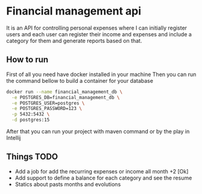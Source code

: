# Financial management api

It is an API for controlling personal expenses where I can initially register users and each user can register their income and expenses
and include a category for them and generate reports based on that.

## How to run
First of all you need have docker installed in your machine
Then you can run the command bellow to build a container for your database

```bash
docker run --name financial_management_db \
  -e POSTGRES_DB=financial_management_db \
  -e POSTGRES_USER=postgres \
  -e POSTGRES_PASSWORD=123 \
  -p 5432:5432 \
  -d postgres:15
```

After that you can run your project with maven command or by the play in Intellij

## Things TODO
- Add a job for add the recurring expenses or income all month +2 [Ok]
- Add support to define a balance for each category and see the resume
- Statics about pasts months and evolutions
